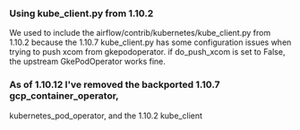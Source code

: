 ### Using kube_client.py from 1.10.2
We used to include the airflow/contrib/kubernetes/kube_client.py from 1.10.2
because the 1.10.7 kube_client.py has some configuration issues when
trying to push xcom from gkepodoperator. if do_push_xcom is set to False,
the upstream GkePodOperator works fine.

### As of 1.10.12 I've removed the backported 1.10.7 gcp_container_operator,
kubernetes_pod_operator, and the 1.10.2 kube_client
